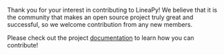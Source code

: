 Thank you for your interest in contributing to LineaPy! We believe that it is the community that makes an open source project truly great and successful, so we welcome contribution from any new members.

Please check out the project [documentation](https://lineapy-docs.netlify.app/latest/) to learn how you can contribute!
